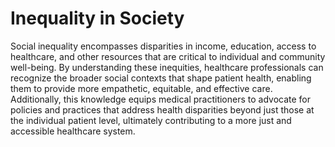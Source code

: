 # Inequality in Society
Social inequality encompasses disparities in income, education, access to healthcare, and other resources that are critical to individual and community well-being. By understanding these inequities, healthcare professionals can recognize the broader social contexts that shape patient health, enabling them to provide more empathetic, equitable, and effective care. Additionally, this knowledge equips medical practitioners to advocate for policies and practices that address health disparities beyond just those at the individual patient level, ultimately contributing to a more just and accessible healthcare system.